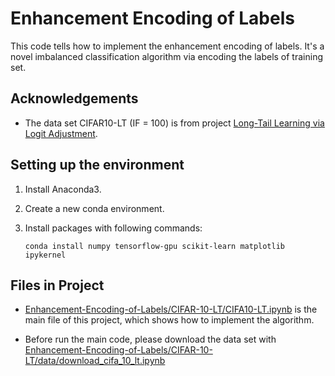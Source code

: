 # Enhancement Encoding of Labels

This code tells how to implement the enhancement encoding of labels. It's a novel imbalanced classification algorithm via encoding the labels of training set.

## Acknowledgements

- The data set CIFAR10-LT (IF = 100) is from project [Long-Tail Learning via Logit Adjustment](https://github.com/google-research/google-research/tree/master/logit_adjustment).

## Setting up the environment

1. Install Anaconda3.
1. Create a new conda environment.
1. Install packages with following commands:
  
    ```
    conda install numpy tensorflow-gpu scikit-learn matplotlib ipykernel
    ```

## Files in Project
- [Enhancement-Encoding-of-Labels/CIFAR-10-LT/CIFA10-LT.ipynb](https://github.com/Dazzling-Sun/Enhancement-Encoding-of-Labels/blob/main/CIFAR-10-LT/CIFA10-LT.ipynb) is the main file of this project, which shows how to implement the algorithm.

- Before run the main code, please download the data set with [Enhancement-Encoding-of-Labels/CIFAR-10-LT/data/download_cifa_10_lt.ipynb](https://github.com/Dazzling-Sun/Enhancement-Encoding-of-Labels/tree/main/CIFAR-10-LT/data)
